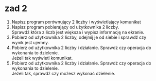 # zad 2

1. Napisz program porównujący 2 liczby i wyświetlający komunikat
2. Napisz program pobierający od użytkownika 2 liczby.  
Sprawdź która z liczb jest większa i wypisz informację na ekranie.
3. Pobierz od użytkownika 2 liczby, odejmij je od siebie i sprawdź czy wynik jest ujemny.
4. Pobierz od użytkownika 2 liczby i działanie. Sprawdź czy operacja do wykonania to dzielenie.  
Jeżeli tak wyświetl komunikat.
5. Pobierz od użytkownika 2 liczby i działanie. Sprawdź czy operacja do wykonania to dzielenie.  
Jeżeli tak, sprawdź czy możesz wykonać dzielenie.